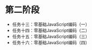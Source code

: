 # 第二阶段
- 任务十三：零基础JavaScript编码（一）
- 任务十四：零基础JavaScript编码（二）
- 任务十五：零基础JavaScript编码（三）
- 任务十六：零基础JavaScript编码（四）


